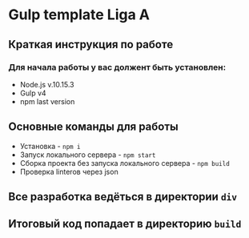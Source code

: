 # Gulp template Liga A
## Краткая инструкция по работе
### Для начала работы у вас должент быть установлен:
* Node.js v.10.15.3
* Gulp v4
* npm last version
## Основные команды для работы
* Установка - `npm i`
* Запуск локального сервера - `npm start`
* Сборка проекта без запуска локального сервера - `npm build`
* Проверка linteroв через json

## Все разработка ведёться в директории `div`
## Итоговый код попадает в директорию `build`
